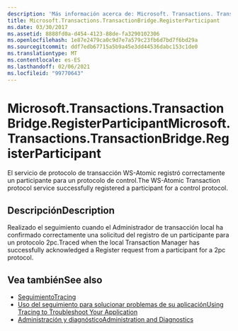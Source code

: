 ```yaml
---
description: 'Más información acerca de: Microsoft. Transactions. TransactionBridge. RegisterParticipant'
title: Microsoft.Transactions.TransactionBridge.RegisterParticipant
ms.date: 03/30/2017
ms.assetid: 8888fd0a-d454-4123-88de-fa3290102306
ms.openlocfilehash: 1e87e2479ca0c9d7e7a579c23fb6d7bd7f6bd29a
ms.sourcegitcommit: ddf7edb67715a5b9a45e3dd44536dabc153c1de0
ms.translationtype: MT
ms.contentlocale: es-ES
ms.lasthandoff: 02/06/2021
ms.locfileid: "99770643"
---
```

# <a name="microsofttransactionstransactionbridgeregisterparticipant"></a><span data-ttu-id="af7ad-103">Microsoft.Transactions.TransactionBridge.RegisterParticipant</span><span class="sxs-lookup"><span data-stu-id="af7ad-103">Microsoft.Transactions.TransactionBridge.RegisterParticipant</span></span>

<span data-ttu-id="af7ad-104">El servicio de protocolo de transacción WS-Atomic registró correctamente un participante para un protocolo de control.</span><span class="sxs-lookup"><span data-stu-id="af7ad-104">The WS-Atomic Transaction protocol service successfully registered a participant for a control protocol.</span></span>  
  
## <a name="description"></a><span data-ttu-id="af7ad-105">Descripción</span><span class="sxs-lookup"><span data-stu-id="af7ad-105">Description</span></span>  

 <span data-ttu-id="af7ad-106">Realizado el seguimiento cuando el Administrador de transacción local ha confirmado correctamente una solicitud del registro de un participante para un protocolo 2pc.</span><span class="sxs-lookup"><span data-stu-id="af7ad-106">Traced when the local Transaction Manager has successfully acknowledged a Register request from a participant for a 2pc protocol.</span></span>  
  
## <a name="see-also"></a><span data-ttu-id="af7ad-107">Vea también</span><span class="sxs-lookup"><span data-stu-id="af7ad-107">See also</span></span>

- [<span data-ttu-id="af7ad-108">Seguimiento</span><span class="sxs-lookup"><span data-stu-id="af7ad-108">Tracing</span></span>](index.md)
- [<span data-ttu-id="af7ad-109">Uso del seguimiento para solucionar problemas de su aplicación</span><span class="sxs-lookup"><span data-stu-id="af7ad-109">Using Tracing to Troubleshoot Your Application</span></span>](using-tracing-to-troubleshoot-your-application.md)
- [<span data-ttu-id="af7ad-110">Administración y diagnóstico</span><span class="sxs-lookup"><span data-stu-id="af7ad-110">Administration and Diagnostics</span></span>](../index.md)
